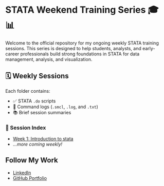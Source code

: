 # STATA Weekend Training Series 🎓📊

Welcome to the official repository for my ongoing weekly STATA training sessions. This series is designed to help students, analysts, and early-career professionals build strong foundations in STATA for data management, analysis, and visualization.

## 🗓 Weekly Sessions

Each folder contains:
- ✅ STATA `.do` scripts
- 📄 Command logs (`.smcl`, `.log`, and `.txt`)
- 📚 Brief session summaries

### 📅 Session Index
- [Week 1: Introduction to stata](week1_introduction_to_stata)
- _...more coming weekly!_

## Follow My Work
- [LinkedIn](https://www.linkedin.com/in/seyiabolarin)
- [GitHub Portfolio](https://github.com/seyiabolarin)
